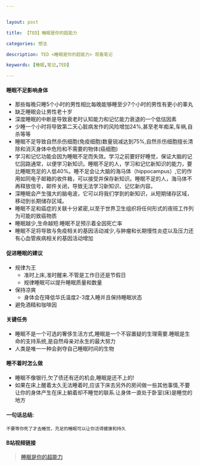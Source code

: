 ```yaml
---


layout: post

title: 【TED】睡眠是你的超能力

categories: 想法

description: TED <睡眠是你的超能力> 观看笔记

keywords: [睡眠,笔记,TED]

---
```



#### 睡眠不足影响身体

* 那些每晚只睡5个小时的男性相比每晚能够睡至少7个小时的男性有更小的睾丸
* 缺乏睡眠会让男性老十岁
* 深度睡眠的中断是导致衰老时认知能力和记忆能力衰退的一个低估因素
* 少睡一个小时将导致第二天心脏病发作的风险增加24%,甚至老年痴呆,车祸,自杀等等 
* 睡眠不足导致自然杀伤细胞(免疫细胞)数量锐减达到75%,自然杀伤细胞擅长清除和消灭身体中危险和不需要的物体(癌细胞)
* 学习和记忆功能会因为睡眠不足而失效。学习之前要好好睡觉，保证大脑的记忆回路通常，以便学习新知识。睡眠不足的人，学习和记忆新知识的能力，要比睡眠充足的人低40%。睡不足会让大脑的海马体（hippocampus）,它的作用如同电子邮箱的收件箱，可以接受并保存新知识。睡眠不足的人，海马体不再释放信号，邮件关闭，导致无法学习新知识、记忆新内容。
* 深睡眠会产生强大的脑电波，它可以将我们学到的新知识，从短期储存区域，移动到长期储存区域。
* 睡眠不足和癌症的关联十分紧密,以至于世界卫生组织将任何形式的夜班工作列为可能的致癌物质
* 睡眠越少,生命越短:睡眠不足预示着全因死亡率
* 睡眠不足将导致与免疫相关的基因活动减少,与肿瘤和长期慢性炎症以及压力还有心血管疾病相关的基因活动增加

#### 促进睡眠的建议

* 规律为王
	* 准时上床,准时醒来.不管是工作日还是节假日
	* 规律睡眠可以提升睡眠质量和数量
* 保持凉爽
	* 身体会在降低华氏温度2-3度入睡并且保持睡眠状态
* 避免酒精和咖啡因

#### 关键任务

* 睡眠不是一个可选的奢侈生活方式,睡眠是一个不容置疑的生理需要.睡眠是生命的支持系统,是自然母亲对永生的最大努力 
* 人类是唯一一种会剥夺自己睡眠时间的生物

#### 睡不着时怎么做

* 睡眠不像银行,欠了债还有还的机会,睡眠是还不上的!
* 如果在床上醒着太久无法睡着时,应该下床去另外的房间做一些其他事情,不要让你的身体产生在床上躺着却不睡觉的联系.让身体一直处于卧室(床)是睡觉的地方


#### 一句话总结:
`不要等你死了才去睡觉，充足的睡眠可以让你活得健康和持久`


#### B站视频链接
> [睡眠是你的超能力](https://www.bilibili.com/video/BV1uC4y1s75D)